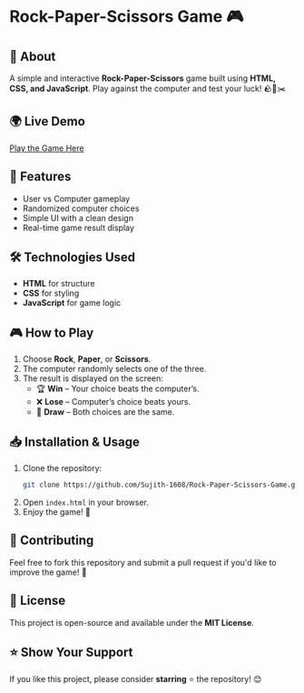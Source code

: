 # Rock-Paper-Scissors Game 🎮

## 🔹 About
A simple and interactive **Rock-Paper-Scissors** game built using **HTML, CSS, and JavaScript**. Play against the computer and test your luck! 🪨📜✂️

## 🌍 Live Demo
[Play the Game Here]([https://sujith-1608.github.io/Rock-Paper-Scissors-Game/])

## 🚀 Features
- User vs Computer gameplay
- Randomized computer choices
- Simple UI with a clean design
- Real-time game result display

## 🛠️ Technologies Used
- **HTML** for structure
- **CSS** for styling
- **JavaScript** for game logic

## 🎮 How to Play
1. Choose **Rock**, **Paper**, or **Scissors**.
2. The computer randomly selects one of the three.
3. The result is displayed on the screen:
   - 🏆 **Win** – Your choice beats the computer’s.
   - ❌ **Lose** – Computer’s choice beats yours.
   - 🔄 **Draw** – Both choices are the same.

## 📥 Installation & Usage
1. Clone the repository:
   ```sh
   git clone https://github.com/Sujith-1608/Rock-Paper-Scissors-Game.git
   ```
2. Open `index.html` in your browser.
3. Enjoy the game! 🎉

## 🤝 Contributing
Feel free to fork this repository and submit a pull request if you'd like to improve the game! 🚀

## 📜 License
This project is open-source and available under the **MIT License**.

## ⭐ Show Your Support
If you like this project, please consider **starring** ⭐ the repository! 😊

